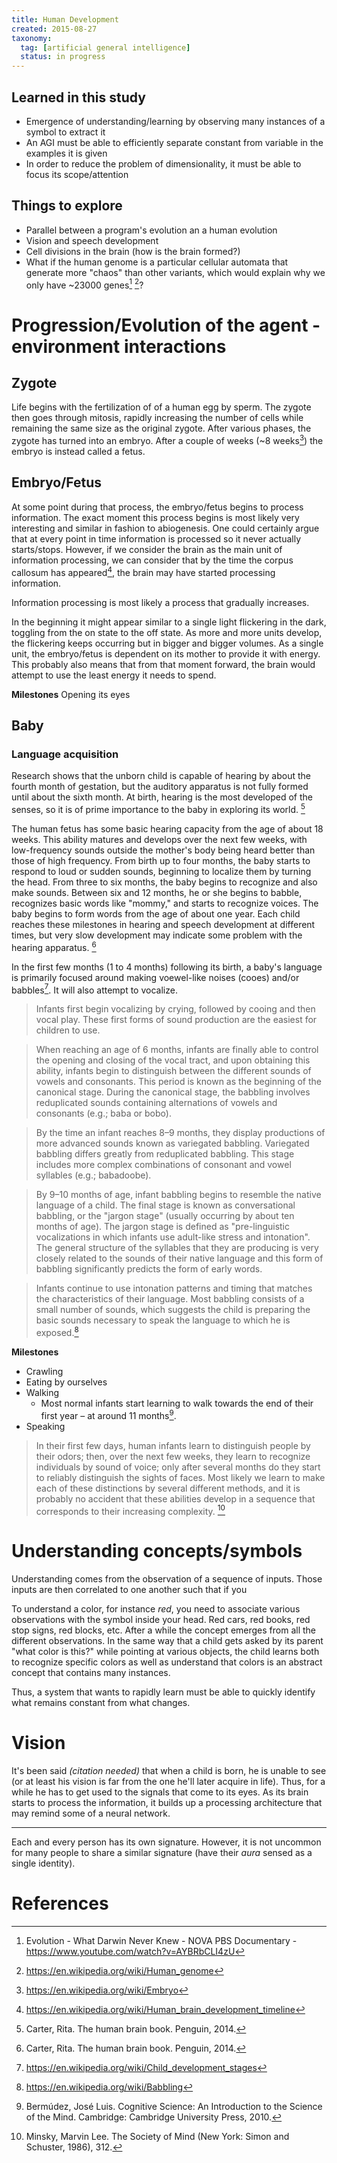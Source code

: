 ```yaml
---
title: Human Development
created: 2015-08-27
taxonomy:
  tag: [artificial general intelligence]
  status: in progress
---
```


## Learned in this study
* Emergence of understanding/learning by observing many instances of a symbol to extract it
* An AGI must be able to efficiently separate constant from variable in the examples it is given
* In order to reduce the problem of dimensionality, it must be able to focus its scope/attention

## Things to explore
* Parallel between a program's evolution an a human evolution
* Vision and speech development
* Cell divisions in the brain (how is the brain formed?)
* What if the human genome is a particular cellular automata that generate more "chaos" than other variants, which would explain why we only have ~23000 genes[^8] [^10]?

# Progression/Evolution of the agent - environment interactions
## Zygote
Life begins with the fertilization of of a human egg by sperm. The zygote then goes through mitosis, rapidly increasing the number of cells while remaining the same size as the original zygote. After various phases, the zygote has turned into an embryo. After a couple of weeks (~8 weeks[^1]) the embryo is instead called a fetus.

## Embryo/Fetus
At some point during that process, the embryo/fetus begins to process information. The exact moment this process begins is most likely very interesting and similar in fashion to abiogenesis. One could certainly argue that at every point in time information is processed so it never actually starts/stops. However, if we consider the brain as the main unit of information processing, we can consider that by the time the corpus callosum has appeared[^2], the brain may have started processing information.

Information processing is most likely a process that gradually increases.

In the beginning it might appear similar to a single light flickering in the dark, toggling from the on state to the off state. As more and more units develop, the flickering keeps occurring but in bigger and bigger volumes. As a single unit, the embryo/fetus is dependent on its mother to provide it with energy. This probably also means that from that moment forward, the brain would attempt to use the least energy it needs to spend.

**Milestones** Opening its eyes

## Baby
### Language acquisition
Research shows that the unborn child is capable of hearing by about the fourth month of gestation, but the auditory apparatus is not fully formed until about the sixth month. At birth, hearing is the most developed of the senses, so it is of prime importance to the baby in exploring its world. [^14]

The human fetus has some basic hearing capacity from the age of about 18 weeks. This ability matures and develops over the next few weeks, with low-frequency sounds outside the mother's body being heard better than those of high frequency. From birth up to four months, the baby starts to respond to loud or sudden sounds, beginning to localize them by turning the head. From three to six months, the baby begins to recognize and also make sounds. Between six and 12 months, he or she begins to babble, recognizes basic words like "mommy," and starts to recognize voices. The baby begins to form words from the age of about one year. Each child reaches these milestones in hearing and speech development at different times, but very slow development may indicate some problem with the hearing apparatus. [^14]

In the first few months (1 to 4 months) following its birth, a baby's language is primarily focused around making voewel-like noises (cooes) and/or babbles[^3]. It will also attempt to vocalize.

>Infants first begin vocalizing by crying, followed by cooing and then vocal play. These first forms of sound production are the easiest for children to use.

>When reaching an age of 6 months, infants are finally able to control the opening and closing of the vocal tract, and upon obtaining this ability, infants begin to distinguish between the different sounds of vowels and consonants. This period is known as the beginning of the canonical stage. During the canonical stage, the babbling involves reduplicated sounds containing alternations of vowels and consonants (e.g.; baba or bobo).

>By the time an infant reaches 8–9 months, they display productions of more advanced sounds known as variegated babbling. Variegated babbling differs greatly from reduplicated babbling. This stage includes more complex combinations of consonant and vowel syllables (e.g.; babadoobe).

>By 9–10 months of age, infant babbling begins to resemble the native language of a child. The final stage is known as conversational babbling, or the "jargon stage" (usually occurring by about ten months of age). The jargon stage is defined as "pre-linguistic vocalizations in which infants use adult-like stress and intonation". The general structure of the syllables that they are producing is very closely related to the sounds of their native language and this form of babbling significantly predicts the form of early words.

>Infants continue to use intonation patterns and timing that matches the characteristics of their language. Most babbling consists of a small number of sounds, which suggests the child is preparing the basic sounds necessary to speak the language to which he is exposed.[^5]

**Milestones**
* Crawling
* Eating by ourselves
* Walking
	* Most normal infants start learning to walk towards the end of their first year – at around 11 months[^9].
* Speaking

>In their first few days, human infants learn to distinguish people by their odors; then, over the next few weeks, they learn to recognize individuals by sound of voice; only after several months do they start to reliably distinguish the sights of faces. Most likely we learn to make each of these distinctions by several different methods, and it is probably no accident that these abilities develop in a sequence that corresponds to their increasing complexity. [^7]

# Understanding concepts/symbols
Understanding comes from the observation of a sequence of inputs. Those inputs are then correlated to one another such that if you <tbc></tbc>

To understand a color, for instance *red*, you need to associate various observations with the symbol inside your head. Red cars, red books, red stop signs, red blocks, etc. After a while the concept emerges from all the different observations. In the same way that a child gets asked by its parent "what color is this?" while pointing at various objects, the child learns both to recognize specific colors as well as understand that colors is an abstract concept that contains many instances.

Thus, a system that wants to rapidly learn must be able to quickly identify what remains constant from what changes.

# Vision
It's been said *(citation needed)* that when a child is born, he is unable to see (or at least his vision is far from the one he'll later acquire in life). Thus, for a while he has to get used to the signals that come to its eyes. As its brain starts to process the information, it builds up a processing architecture that may remind some of a neural network.

---

Each and every person has its own signature. However, it is not uncommon for many people to share a similar signature (have their *aura* sensed as a single identity).

# References
[^1]: https://en.wikipedia.org/wiki/Embryo
[^2]: https://en.wikipedia.org/wiki/Human_brain_development_timeline
[^3]: https://en.wikipedia.org/wiki/Child_development_stages
[^4]: https://en.wikipedia.org/wiki/Language_acquisition
[^5]: https://en.wikipedia.org/wiki/Babbling
[^6]: https://en.wikipedia.org/wiki/Critical_period
[^7]: Minsky, Marvin Lee. The Society of Mind (New York: Simon and Schuster, 1986), 312.
[^8]: Evolution - What Darwin Never Knew - NOVA PBS Documentary - https://www.youtube.com/watch?v=AYBRbCLI4zU
[^9]: Bermúdez, José Luis. Cognitive Science: An Introduction to the Science of the Mind. Cambridge: Cambridge University Press, 2010.
[^10]: https://en.wikipedia.org/wiki/Human_genome
[^11]: http://www.child-encyclopedia.com/language-development-and-literacy/according-experts/language-development-early-age-learning
[^12]: http://www.asha.org/public/speech/development/01/
[^13]: https://en.wikipedia.org/wiki/Language_development
[^14]: Carter, Rita. The human brain book. Penguin, 2014.

